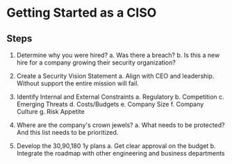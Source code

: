 # Getting Started as a CISO

## Steps 
1. Determine why you were hired?
  a. Was there a breach?
  b. Is this a new hire for a company growing their security organization? 

2. Create a Security Vision Statement
  a. Align with CEO and leadership. Without support the entire mission will fail. 

3. Identify Internal and External Constraints
   a. Regulatory
   b. Competition
   c. Emerging Threats
   d. Costs/Budgets
   e. Company Size
   f. Company Culture
   g. Risk Appetite
   
5. Where are the company's crown jewels?
   a. What needs to be protected? And this list needs to be prioritized.
     
6. Develop the 30,90,180 1y plans
   a. Get clear approval on the budget
   b. Integrate the roadmap with other engineering and business departments

